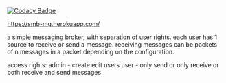 [![Codacy Badge](https://app.codacy.com/project/badge/Grade/cff11522862e4d98b0bd50bb17b8d5f2)](https://www.codacy.com/gh/source-store/smb/dashboard?utm_source=github.com&amp;utm_medium=referral&amp;utm_content=source-store/smb&amp;utm_campaign=Badge_Grade)

https://smb-mq.herokuapp.com/

a simple messaging broker, with separation of user rights.
each user has 1 source to receive or send a message.
receiving messages can be packets of n messages in a packet depending on the configuration.

access rights:
admin - create edit users
user - only send or only receive or both receive and send messages